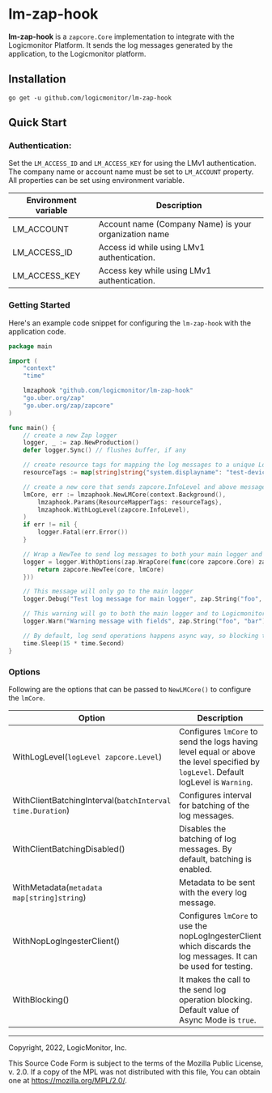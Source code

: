 # lm-zap-hook

**lm-zap-hook** is a `zapcore.Core` implementation to integrate with the Logicmonitor Platform. It sends the log messages generated by the application, to the Logicmonitor platform.
## Installation

`go get -u github.com/logicmonitor/lm-zap-hook`

## Quick Start

### Authentication:

Set the `LM_ACCESS_ID` and `LM_ACCESS_KEY` for using the LMv1 authentication. The company name or account name must be set to `LM_ACCOUNT` property. All properties can be set using environment variable.

| Environment variable |	Description                                        |
| -------------------- | ------------------------------------------------------|
|   LM_ACCOUNT         | Account name (Company Name) is your organization name |
|   LM_ACCESS_ID       | Access id while using LMv1 authentication.|
|   LM_ACCESS_KEY      | Access key while using LMv1 authentication.|

### Getting Started

Here's an example code snippet for configuring the `lm-zap-hook` with the application code.

```go
package main

import (
	"context"
	"time"

	lmzaphook "github.com/logicmonitor/lm-zap-hook"
	"go.uber.org/zap"
	"go.uber.org/zap/zapcore"
)

func main() {
	// create a new Zap logger
	logger, _ := zap.NewProduction()
	defer logger.Sync() // flushes buffer, if any

	// create resource tags for mapping the log messages to a unique LogicMonitor resource
	resourceTags := map[string]string{"system.displayname": "test-device"}

	// create a new core that sends zapcore.InfoLevel and above messages to Logicmonitor Platform
	lmCore, err := lmzaphook.NewLMCore(context.Background(),
		lmzaphook.Params{ResourceMapperTags: resourceTags},
		lmzaphook.WithLogLevel(zapcore.InfoLevel),
	)
	if err != nil {
		logger.Fatal(err.Error())
	}

	// Wrap a NewTee to send log messages to both your main logger and to Logicmonitor
	logger = logger.WithOptions(zap.WrapCore(func(core zapcore.Core) zapcore.Core {
		return zapcore.NewTee(core, lmCore)
	}))

	// This message will only go to the main logger
	logger.Debug("Test log message for main logger", zap.String("foo", "bar"))

	// This warning will go to both the main logger and to Logicmonitor.
	logger.Warn("Warning message with fields", zap.String("foo", "bar"))

	// By default, log send operations happens async way, so blocking the execution
	time.Sleep(15 * time.Second)
}

```
### Options

Following are the options that can be passed to `NewLMCore()` to configure the `lmCore`.

| Option                                     |   Description                                                                    |             
|--------------------------------------------|----------------------------------------------------------------------------------|
|   WithLogLevel(`logLevel zapcore.Level`)                   | Configures `lmCore` to send the logs having level equal or above the level specified by `logLevel`. Default logLevel is `Warning`. |
|   WithClientBatchingInterval(`batchInterval time.Duration`) | Configures interval for batching of the log messages. |
|   WithClientBatchingDisabled() | Disables the batching of log messages. By default, batching is enabled. |
|   WithMetadata(`metadata map[string]string`)                   | Metadata to be sent with the every log message.                                    |
|   WithNopLogIngesterClient()               | Configures `lmCore` to use the nopLogIngesterClient which discards the log messages. It can be used for testing.                          |
|   WithBlocking()      | It makes the call to the send log operation blocking. Default value of Async Mode is `true`. |
---

Copyright, 2022, LogicMonitor, Inc.

This Source Code Form is subject to the terms of the Mozilla Public License, v. 2.0. If a copy of the MPL was not distributed with this file, You can obtain one at https://mozilla.org/MPL/2.0/.
